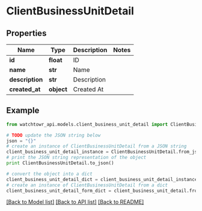 # ClientBusinessUnitDetail


## Properties
Name | Type | Description | Notes
------------ | ------------- | ------------- | -------------
**id** | **float** | ID | 
**name** | **str** | Name | 
**description** | **str** | Description | 
**created_at** | **object** | Created At | 

## Example

```python
from watchtowr_api.models.client_business_unit_detail import ClientBusinessUnitDetail

# TODO update the JSON string below
json = "{}"
# create an instance of ClientBusinessUnitDetail from a JSON string
client_business_unit_detail_instance = ClientBusinessUnitDetail.from_json(json)
# print the JSON string representation of the object
print ClientBusinessUnitDetail.to_json()

# convert the object into a dict
client_business_unit_detail_dict = client_business_unit_detail_instance.to_dict()
# create an instance of ClientBusinessUnitDetail from a dict
client_business_unit_detail_form_dict = client_business_unit_detail.from_dict(client_business_unit_detail_dict)
```
[[Back to Model list]](../README.md#documentation-for-models) [[Back to API list]](../README.md#documentation-for-api-endpoints) [[Back to README]](../README.md)


